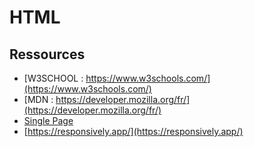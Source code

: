 # HTML

## Ressources

- [W3SCHOOL : https://www.w3schools.com/](https://www.w3schools.com/)
- [MDN : https://developer.mozilla.org/fr/](https://developer.mozilla.org/fr/)
- [Single Page](https://onepagelove.com/)
- [https://responsively.app/](https://responsively.app/)